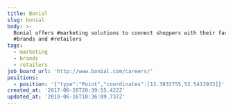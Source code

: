 ```yaml
---
title: Bonial
slug: bonial
body: >-
  Bonial offers #marketing solutions to connect shoppers with their favorite
  #brands and #retailers
tags:
  - marketing
  - brands
  - retailers
job_board_url: 'http://www.bonial.com/careers/'
positions:
  - position: '{"type":"Point","coordinates":[13.3833755,52.5413933]}'
created_at: '2017-06-28T20:39:55.422Z'
updated_at: '2019-06-16T10:36:09.737Z'
---
```


